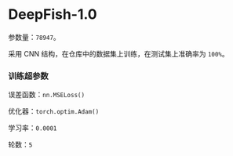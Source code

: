 # DeepFish-1.0

参数量：`78947`。

采用 CNN 结构，在仓库中的数据集上训练，在测试集上准确率为 `100%`。

### 训练超参数

误差函数：`nn.MSELoss()`

优化器：`torch.optim.Adam()`

学习率：`0.0001`

轮数：`5`
